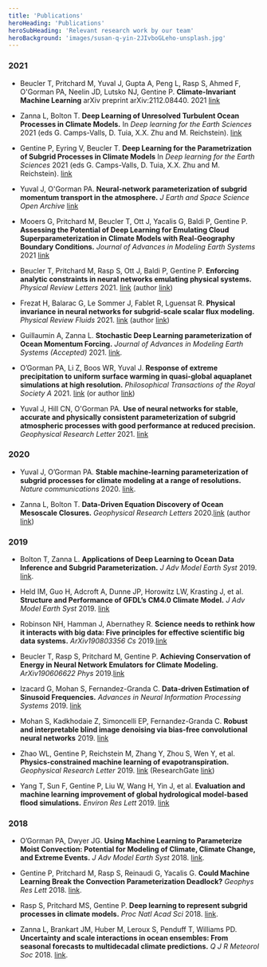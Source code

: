 ```yaml
---
title: 'Publications'
heroHeading: 'Publications'
heroSubHeading: 'Relevant research work by our team'
heroBackground: 'images/susan-q-yin-2JIvboGLeho-unsplash.jpg'
---
```



### 2021
* Beucler T, Pritchard M, Yuval J, Gupta A, Peng L, Rasp S, Ahmed F, O'Gorman PA, Neelin JD, Lutsko NJ, Gentine P. **Climate-Invariant Machine Learning** arXiv preprint arXiv:2112.08440. 2021 [link](https://arxiv.org/abs/2112.08440)


* Zanna L, Bolton T. **Deep Learning of Unresolved Turbulent Ocean Processes in Climate Models.** In _Deep learning for the Earth Sciences_ 2021 (eds G. Camps-Valls, D. Tuia, X.X. Zhu and M. Reichstein). [link](https://onlinelibrary.wiley.com/doi/10.1002/9781119646181.ch20)

* Gentine P, Eyring V, Beucler T. **Deep Learning for the Parametrization of Subgrid Processes in Climate Models** In _Deep learning for the Earth Sciences_ 2021 (eds G. Camps-Valls, D. Tuia, X.X. Zhu and M. Reichstein). [link](https://onlinelibrary.wiley.com/doi/10.1002/9781119646181.ch21)
  
* Yuval J, O'Gorman PA. **Neural-network parameterization of subgrid momentum transport in the atmosphere.** _J Earth and Space Science Open Archive_ [link](https://www.essoar.org/doi/abs/10.1002/essoar.10507557.1)

* Mooers G, Pritchard M, Beucler T, Ott J, Yacalis G, Baldi P, Gentine P. **Assessing the Potential of Deep Learning for Emulating Cloud Superparameterization in Climate Models with Real-Geography Boundary Conditions.** _Journal of Advances in Modeling Earth Systems_ 2021 [link]( https://doi.org/10.1029/2020MS002385)

* Beucler T, Pritchard M, Rasp S, Ott J, Baldi P, Gentine P. **Enforcing analytic constraints in neural networks emulating physical systems.** _Physical Review Letters_ 2021. [link](https://journals.aps.org/prl/abstract/10.1103/PhysRevLett.126.098302) (author [link](https://gentinelab.eee.columbia.edu/sites/default/files/content/PhysRevLett.126.098302.pdf))

* Frezat H, Balarac G, Le Sommer J, Fablet R, Lguensat R. **Physical invariance in neural networks for subgrid-scale scalar flux modeling.** _Physical Review Fluids_ 2021. [link](https://doi.org/10.1103/PhysRevFluids.6.024607) (author [link](https://mycore.core-cloud.net/index.php/s/lQCP7AfbolI7klN?path=%2F2021#pdfviewer))

* Guillaumin A, Zanna L. **Stochastic Deep Learning parameterization of Ocean Momentum Forcing.** _Journal of Advances in Modeling Earth Systems (Accepted)_ 2021. [link](https://agupubs.onlinelibrary.wiley.com/doi/abs/10.1029/2021MS002534).

* O’Gorman PA, Li Z, Boos WR, Yuval J. **Response of extreme precipitation to uniform surface warming in quasi-global aquaplanet simulations at high resolution.** _Philosophical Transactions of the Royal Society A_ 2021. [link](https://doi.org/10.1098/rsta.2019.0543) (or author [link](https://halo.mit.edu/src/ogorman_quasi_global_hires_precip_extremes_2021.pdf))

* Yuval J, Hill CN, O'Gorman PA. **Use of neural networks for stable, accurate and physically consistent parameterization of subgrid atmospheric processes with good performance at reduced precision.** _Geophysical Research Letter_ 2021. [link](https://doi.org/10.1029/2020GL091363)

### 2020

* Yuval J, O’Gorman PA. **Stable machine-learning parameterization of subgrid processes for climate modeling at a range of resolutions.** _Nature communications_ 2020. [link](https://doi.org/10.1038/s41467-020-17142-3).

* Zanna L, Bolton T. **Data‐Driven Equation Discovery of Ocean Mesoscale Closures.** _Geophysical Research Letters_ 2020.[link](https://doi.org/10.1029/2020GL088376) (author [link](https://laurezanna.github.io/files/Zanna-Bolton-2020.pdf))

### 2019

* Bolton T, Zanna L. **Applications of Deep Learning to Ocean Data Inference and Subgrid Parameterization.** _J Adv Model Earth Syst_ 2019. [link](https://doi.org/10.1029/2018MS001472).

* Held IM, Guo H, Adcroft A, Dunne JP, Horowitz LW, Krasting J, et al. **Structure and Performance of GFDL’s CM4.0 Climate Model.** _J Adv Model Earth Syst_ 2019. [link](https://doi.org/10.1029/2019MS001829)

* Robinson NH, Hamman J, Abernathey R. **Science needs to rethink how it interacts with big data: Five principles for effective scientific big data systems.** _ArXiv190803356 Cs_ 2019.[link](https://arxiv.org/abs/1908.03356v1)

* Beucler T, Rasp S, Pritchard M, Gentine P. **Achieving Conservation of Energy in Neural Network Emulators for Climate Modeling.** _ArXiv190606622 Phys_ 2019.[link](https://arxiv.org/pdf/1906.06622.pdf)

* Izacard G, Mohan S, Fernandez-Granda C. **Data-driven Estimation of Sinusoid Frequencies.** _Advances in Neural Information Processing Systems_ 2019. [link](https://papers.nips.cc/paper/2019/file/d0010a6f34908640a4a6da2389772a78-Paper.pdf)

* Mohan S, Kadkhodaie Z, Simoncelli EP, Fernandez-Granda C. **Robust and interpretable blind image denoising via bias-free convolutional neural networks** 2019. [link](https://www.cns.nyu.edu/pub/lcv/mohanKadkhodaie19b.pdf)

* Zhao WL, Gentine P, Reichstein M, Zhang Y, Zhou S, Wen Y, et al. **Physics-constrained machine learning of evapotranspiration.** _Geophysical Research Letter_ 2019. [link](https://doi.org/10.1029/2019GL085291) (ResearchGate [link](https://www.researchgate.net/publication/337868554_Physics-Constrained_Machine_Learning_of_Evapotranspiration))

* Yang T, Sun F, Gentine P, Liu W, Wang H, Yin J, et al. **Evaluation and machine learning improvement of global hydrological model-based flood simulations.** _Environ Res Lett_ 2019. [link](https://iopscience.iop.org/article/10.1088/1748-9326/ab4d5e)

### 2018

* O’Gorman PA, Dwyer JG. **Using Machine Learning to Parameterize Moist Convection: Potential for Modeling of Climate, Climate Change, and Extreme Events.** _J Adv Model Earth Syst_ 2018. [link](https://doi.org/10.1029/2018MS001351).

* Gentine P, Pritchard M, Rasp S, Reinaudi G, Yacalis G. **Could Machine Learning Break the Convection Parameterization Deadlock?** _Geophys Res Lett_ 2018. [link](https://doi.org/10.1029/2018GL078202).

* Rasp S, Pritchard MS, Gentine P. **Deep learning to represent subgrid processes in climate models.** _Proc Natl Acad Sci_ 2018. [link](https://doi.org/10.1073/pnas.1810286115).

* Zanna L, Brankart JM, Huber M, Leroux S, Penduff T, Williams PD. **Uncertainty and scale interactions in ocean ensembles: From seasonal forecasts to multidecadal climate predictions.** _Q J R Meteorol Soc_ 2018. [link](https://doi.org/10.1002/qj.3397).



